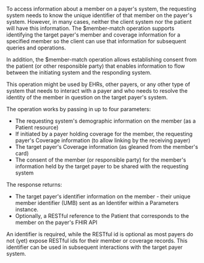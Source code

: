 To access information about a member on a payer's system, the requesting system needs to know the unique identifier of that member on the payer's system.  However, in many cases, neither the client system nor the patient will have this information.  The $member-match operation supports identifying the target payer's member and coverage information for a specified member so the client can use that information for subsequent queries and operations.

In addition, the $member-match operation allows establishing consent from the patient (or other responsible party) that enables information to flow between the initiating system and the responding system.

<div class="new-content" markdown="1">

This operation might be used by EHRs, other payers, or any other type of system that needs to interact with a payer and who needs to resolve the identity of the member in question on the target payer's system.

</div>

The operation works by passing in up to four parameters:

* The requesting system's demographic information on the member (as a Patient resource)
* If initiated by a payer holding coverage for the member, the requesting payer's Coverage information (to allow linking by the receiving payer)
* The target payer's Coverage information (as gleaned from the member's card)
* The consent of the member (or responsible party) for the member's information held by the target payer to be shared with the requesting system

The response returns:
* The target payer's identifier information on the member - their unique member identifier (UMB) sent as an Identifer within a Parameters instance.
* Optionally, a RESTful reference to the Patient that corresponds to the member on the payer's FHIR API

An identifier is required, while the RESTful id is optional as most payers do not (yet) expose RESTful ids for their member or coverage records.  This identifier can be used in subsequent interactions with the target payer system.